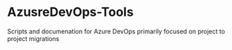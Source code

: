 # AzusreDevOps-Tools
Scripts and documenation for Azure DevOps primarily focused on project to project migrations
